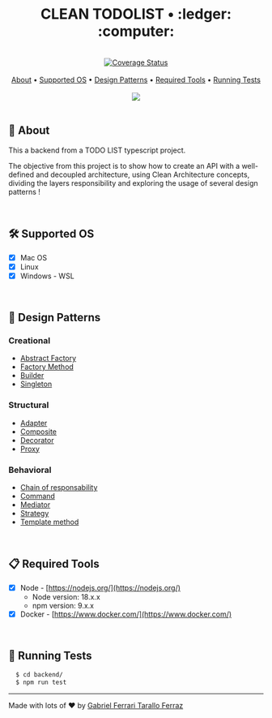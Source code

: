<div align="center">
	<h1>CLEAN TODOLIST • :ledger: :computer:</h1>
</div>

<br/>

<div align="center">
	<a href='https://coveralls.io/github/gftf2011/clean-todolist?branch=main'><img src='https://coveralls.io/repos/github/gftf2011/clean-todolist/badge.svg?branch=main' alt='Coverage Status' /></a>
</div>

<br/>

<div align="center">
  <a href="#page_facing_up-about">About</a> •
  <a href="#hammer_and_wrench-supported-os">Supported OS</a> • 
  <a href="#large_blue_diamond-design-patterns">Design Patterns</a> •
  <a href="#clipboard-required-tools">Required Tools</a> •
  <a href="#test_tube-running-tests">Running Tests</a>
</div>

<br/>

<div align="center">
  <img src="https://github.com/gftf2011/clean-todolist/blob/main/.github/images/background.png" />
</div>

<br/>

## :page_facing_up: About

This a backend from a TODO LIST typescript project.

The objective from this project is to show how to create an API with a well-defined and decoupled architecture, using Clean Architecture concepts, dividing the layers responsibility and exploring the usage of several design patterns !

<br/>

## :hammer_and_wrench: Supported OS

- [x] Mac OS
- [x] Linux
- [x] Windows - WSL 

<br/>

## :large_blue_diamond: Design Patterns

### Creational

- [Abstract Factory](https://refactoring.guru/design-patterns/abstract-factory)
- [Factory Method](https://refactoring.guru/design-patterns/factory-method)
- [Builder](https://refactoring.guru/design-patterns/builder)
- [Singleton](https://refactoring.guru/design-patterns/singleton)


### Structural

- [Adapter](https://refactoring.guru/design-patterns/adapter)
- [Composite](https://refactoring.guru/design-patterns/composite)
- [Decorator](https://refactoring.guru/design-patterns/decorator)
- [Proxy](https://refactoring.guru/design-patterns/proxy)

### Behavioral

- [Chain of responsability](https://refactoring.guru/design-patterns/chain-of-responsibility)
- [Command](https://refactoring.guru/design-patterns/command)
- [Mediator](https://refactoring.guru/design-patterns/mediator)
- [Strategy](https://refactoring.guru/design-patterns/strategy)
- [Template method](https://refactoring.guru/design-patterns/template-method)

<br/>

## :clipboard: Required Tools

- [x] Node - [https://nodejs.org/](https://nodejs.org/)
  - Node version: 18.x.x
  - npm version: 9.x.x
- [x] Docker - [https://www.docker.com/](https://www.docker.com/)

<br/>

## :test_tube: Running Tests
```sh
  $ cd backend/
  $ npm run test
```

---

Made with lots of :heart: by [Gabriel Ferrari Tarallo Ferraz](https://www.linkedin.com/in/gabriel-ferrari-tarallo-ferraz-7a4218135/)
